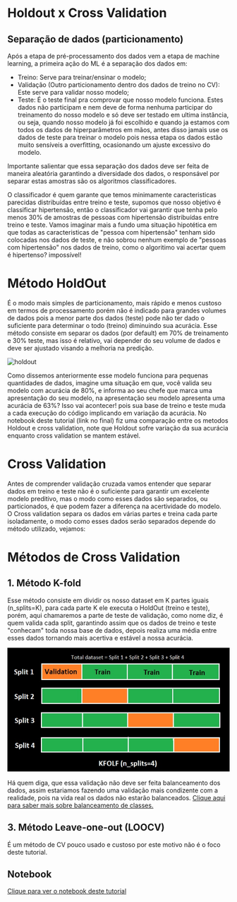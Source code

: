 # Holdout x Cross Validation

## Separação de dados (particionamento)

Após a etapa de pré-processamento dos dados vem a etapa de machine learning, a primeira ação do ML é a separação dos dados em:
- Treino: Serve para treinar/ensinar o modelo;
- Validação (Outro particionamento dentro dos dados de treino no CV): Este serve para validar nosso modelo;
- Teste: É o teste final pra comprovar que nosso modelo funciona. Estes dados não participam e nem deve de forma nenhuma participar do treinamento do nosso modelo e só deve ser testado em ultima instância, ou seja, quando nosso modelo já foi escolhido e quando ja estamos com todos os dados de hiperparâmetros em mãos, antes disso jamais use os dados de teste para treinar o modelo pois nessa etapa os dados estão muito sensíveis a overfitting, ocasionando um ajuste excessivo do modelo.<br>

Importante salientar que essa separação dos dados deve ser feita de maneira aleatória garantindo a diversidade dos dados, o responsável por separar estas amostras são os algoritmos classificadores.<br>

O classificador é quem garante que temos minimamente caracteristicas parecidas distribuídas entre treino e teste, supomos que nosso objetivo é classificar hipertensão, então o classificador vai garantir que tenha pelo menos 30% de amostras de pessoas com hipertensão distribuídas entre treino e teste. Vamos imaginar mais a fundo uma situação hipotética em que todas as caracteristicas de "pessoa com hipertensão" tenham sido colocadas nos dados de teste, e não sobrou nenhum exemplo de "pessoas com hipertensão" nos dados de treino, como o algoritimo vai acertar quem é hipertenso? impossível!

# Método HoldOut
É o modo mais simples de particionamento, mais rápido e menos custoso em termos de processamento porém não é indicado para grandes volumes de dados pois a menor parte dos dados (teste) pode não ter dado o suficiente para determinar o todo (treino) diminuindo sua acurácia. Esse método consiste em separar os dados (por default) em 70% de treinamento e 30% teste, mas isso é relativo, vai depender do seu volume de dados e deve ser ajustado visando a melhoria na predição.

![holdout](https://user-images.githubusercontent.com/115194365/213264298-6d8b6a25-ef72-49ce-9aa0-b809aff380a4.jpg)

Como dissemos anteriormente esse modelo funciona para pequenas quantidades de dados, imagine uma situação em que, você valida seu modelo com acurácia de 80%, e informa ao seu chefe que marca uma apresentação do seu modelo, na apresentação seu modelo apresenta uma acurácia de 63%? Isso vai acontecer! pois sua base de treino e teste muda a cada execução do código implicando em variação da acurácia. No notebook deste tutorial (link no final) fiz uma comparação entre os metodos Holdout e cross validation, note que Holdout sofre variação da sua acurácia enquanto cross validation se mantem estável.

# Cross Validation
Antes de comprender validação cruzada vamos entender que separar dados em treino e teste não é o suficiente para garantir um excelente modelo preditivo, mas o modo como esses dados são separados, ou particionados, é que podem fazer a diferença na acertividade do modelo.<br>
O Cross validation separa os dados em várias partes e treina cada parte isoladamente, o modo como esses dados serão separados depende do método utilizado, vejamos:

# Métodos de Cross Validation
## 1. Método K-fold
Esse método consiste em dividir os nosso dataset em K partes iguais (n_splits=K), para cada parte K ele executa o HoldOut (treino e teste), porém, aqui chamaremos a parte de teste de validação, como nome diz, é quem valida cada split, garantindo assim que os dados de treino e teste "conhecam" toda nossa base de dados, depois realiza uma média entre esses dados tornando mais acertiva e estável a nossa acurácia.

<img src='cv.jpg'>

Há quem diga, que essa validação não deve ser feita balanceamento dos dados, assim estariamos fazendo uma validação mais condizente com a realidade, pois na vida real os dados não estarão balanceados. [Clique aqui para saber mais sobre balanceamento de classes.](https://github.com/dev-daniel-amorim/DS-Balanceamento_de_classes/blob/main/README.md)

## 3. Método Leave-one-out (LOOCV)
É um método de CV pouco usado e custoso por este motivo não é o foco deste tutorial.

## Notebook
[Clique para ver o notebook deste tutorial](https://github.com/dev-daniel-amorim/ML-Holdout_x_CV/blob/main/Holdout%20x%20Cross%20Validation.ipynb)
